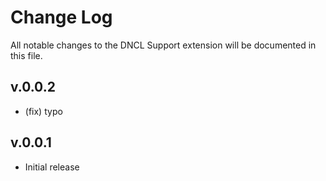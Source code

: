 # Change Log

All notable changes to the DNCL Support extension will be documented in this file.

<!-- Check [Keep a Changelog](http://keepachangelog.com/) for recommendations on how to structure this file. -->

## v.0.0.2

- (fix) typo

## v.0.0.1

- Initial release